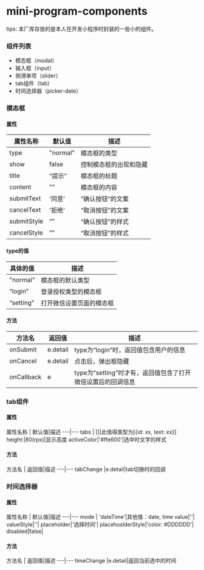# mini-program-components

tips: 本厂库存放的是本人在开发小程序时封装的一些小的组件。

### 组件列表

- 模态框（modal）
- 输入框（input）
- 侧滑单项（slider）
- tab组件（tab）
- 时间选择器（picker-date）

### 模态框
#### 属性

属性名称 | 默认值|描述
---|---|---
type | "normal" |模态框的类型
show | false |控制模态框的出现和隐藏
title |“提示”|模态框的标题
content |""|模态框的内容
submitText|'同意'|”确认按钮“的文案
cancelText|'拒绝'|“取消按钮”的文案
submitStyle|“”|“确认按钮”的样式
cancelStyle|“”|“取消按钮”的样式

#### type的值

| 具体的值  | 描述                     |
| --------- | ------------------------ |
| "normal"  | 模态框的默认类型         |
| “login”   | 登录授权类型的模态框     |
| “setting” | 打开微信设置页面的模态框 |

#### 方法

方法名 | 返回值|描述
---|---|---
onSubmit |e.detail|type为“login”时，返回值包含用户的信息
onCancel|e.detail|点击后，弹出框隐藏
onCallback|e|type为“setting”时才有，返回值包含了打开微信设置后的回调信息

### tab组件
#### 属性

属性名称 | 默认值|描述
---|---
tabs | []|此值得类型为[{id: xx, text: xx}]
height:|80(rpx)|显示高度
activeColor|'#ffe600'|选中时文字的样式

#### 方法

方法名 | 返回值|描述
---|---
tabChange |e.detail|tab切换时的回调

### 时间选择器
#### 属性

属性名称 | 默认值|描述
---|---
mode | 'dateTime'|其他值：date, time
value|''|
valueStyle|''|
placeholder|'选择时间'|
placehoslderStyle|'color: #DDDDDD'|
disabled|false|

#### 方法

方法名 | 返回值|描述
---|---
timeChange |e.detail|返回当前选中的时间
